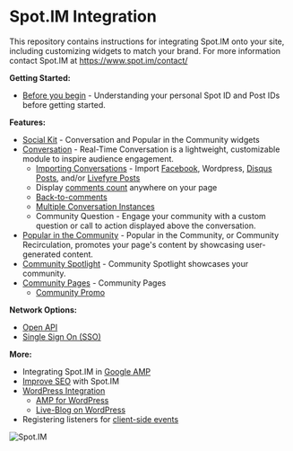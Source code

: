 # Spot.IM Integration
This repository contains instructions for integrating Spot.IM onto your site, including customizing widgets to match your brand.
For more information contact Spot.IM at https://www.spot.im/contact/ 


**Getting Started:**
* [Before you begin](social-kit/README.md#before-you-begin) - Understanding your personal Spot ID and Post IDs before getting started. 


**Features:**
* [Social Kit](social-kit/README.md) - Conversation and Popular in the Community widgets
* [Conversation](conversation/README.md) - Real-Time Conversation is a lightweight, customizable module to inspire audience engagement.
    * [Importing Conversations](social-kit/README.md#Integrations) - Import [Facebook](social-kit/README.md#facebook), Wordpress, [Disqus Posts](social-kit/README.md#disqus), and/or [Livefyre Posts](conversation/import-posts/livefyre-import/README.md)
    * Display [comments count](conversation/comments-count/README.md) anywhere on your page
    * [Back-to-comments](conversation/back-to-comments/README.md)
    * [Multiple Conversation Instances](conversation/multiple-conversation-instances/README.md)
    * Community Question - Engage your community with a custom question or call to action displayed above the conversation.
* [Popular in the Community](recirculation/README.md) - Popular in the Community, or Community Recirculation, promotes your page's content by showcasing user-generated content.
* [Community Spotlight](spotlight/README.md) - Community Spotlight showcases your community.
* [Community Pages](community/README.md) - Community Pages
    * [Community Promo](community/community-promo/README.md)


**Network Options:**
* [Open API](api/open-api/README.md)
* [Single Sign On (SSO)](api/single-sign-on/README.md)


**More:**
* Integrating Spot.IM in [Google AMP](google-amp/README.md)
* [Improve SEO](seo/README.md) with Spot.IM
* [WordPress Integration](wordpress/README.md)
    * [AMP for WordPress](wordpress/ampforwp/README.md)
    * [Live-Blog on WordPress](wordpress/live-blog/README.md)
* Registering listeners for [client-side events](api/js-events/README.md)


<!-- UPDATE BANNER!!! -->
![Spot.IM](banner.png)